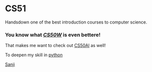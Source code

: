 # CS51
    
Handsdown one of the best introduction courses to computer science.

### You know what *[CS50W](/wiki/CS50W)* is even bettere!

That makes me want to check out [CS50AI](/wiki/CS50AI) as well!

To deepen my skill in [python](/wiki/python)

[Sanji](/wiki/Sanji)

